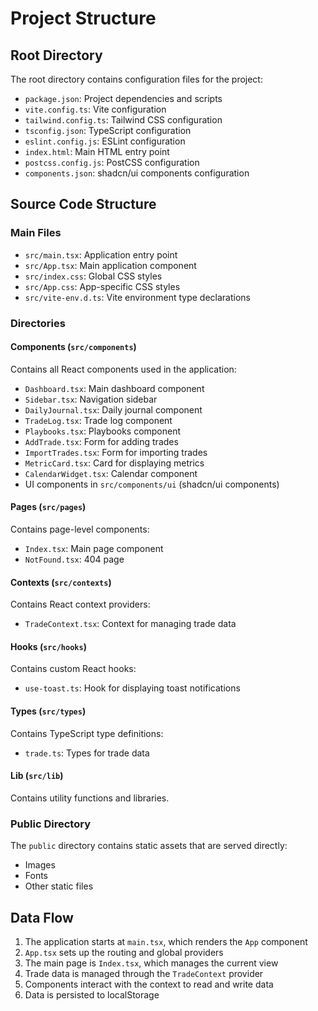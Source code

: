 # Project Structure

## Root Directory

The root directory contains configuration files for the project:

- `package.json`: Project dependencies and scripts
- `vite.config.ts`: Vite configuration
- `tailwind.config.ts`: Tailwind CSS configuration
- `tsconfig.json`: TypeScript configuration
- `eslint.config.js`: ESLint configuration
- `index.html`: Main HTML entry point
- `postcss.config.js`: PostCSS configuration
- `components.json`: shadcn/ui components configuration

## Source Code Structure

### Main Files

- `src/main.tsx`: Application entry point
- `src/App.tsx`: Main application component
- `src/index.css`: Global CSS styles
- `src/App.css`: App-specific CSS styles
- `src/vite-env.d.ts`: Vite environment type declarations

### Directories

#### Components (`src/components`)

Contains all React components used in the application:

- `Dashboard.tsx`: Main dashboard component
- `Sidebar.tsx`: Navigation sidebar
- `DailyJournal.tsx`: Daily journal component
- `TradeLog.tsx`: Trade log component
- `Playbooks.tsx`: Playbooks component
- `AddTrade.tsx`: Form for adding trades
- `ImportTrades.tsx`: Form for importing trades
- `MetricCard.tsx`: Card for displaying metrics
- `CalendarWidget.tsx`: Calendar component
- UI components in `src/components/ui` (shadcn/ui components)

#### Pages (`src/pages`)

Contains page-level components:

- `Index.tsx`: Main page component
- `NotFound.tsx`: 404 page

#### Contexts (`src/contexts`)

Contains React context providers:

- `TradeContext.tsx`: Context for managing trade data

#### Hooks (`src/hooks`)

Contains custom React hooks:

- `use-toast.ts`: Hook for displaying toast notifications

#### Types (`src/types`)

Contains TypeScript type definitions:

- `trade.ts`: Types for trade data

#### Lib (`src/lib`)

Contains utility functions and libraries.

### Public Directory

The `public` directory contains static assets that are served directly:

- Images
- Fonts
- Other static files

## Data Flow

1. The application starts at `main.tsx`, which renders the `App` component
2. `App.tsx` sets up the routing and global providers
3. The main page is `Index.tsx`, which manages the current view
4. Trade data is managed through the `TradeContext` provider
5. Components interact with the context to read and write data
6. Data is persisted to localStorage